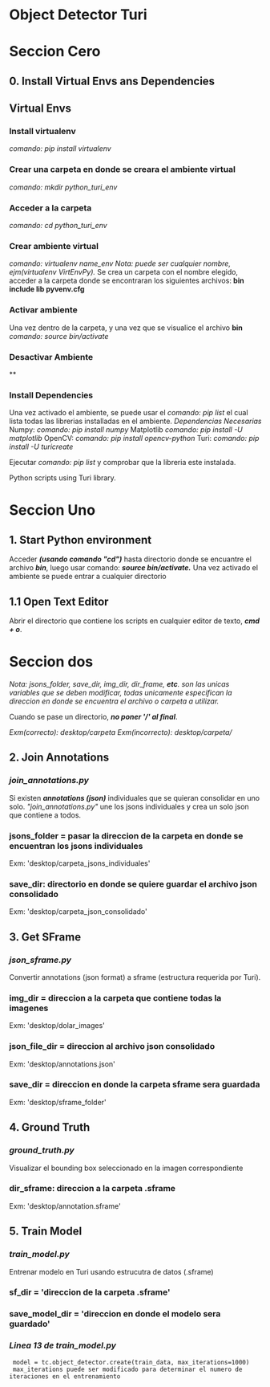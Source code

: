 # Object Detector Turi

# Seccion Cero

 ## 0. Install Virtual Envs ans Dependencies

 ## Virtual Envs
  ### Install virtualenv
  *comando: pip install virtualenv*
  ### Crear una carpeta en donde se creara el ambiente virtual
  *comando: mkdir python_turi_env*
  ### Acceder a la carpeta
  *comando: cd python_turi_env*
  ### Crear ambiente virtual
  *comando: virtualenv name_env*   *Nota: puede ser cualquier nombre, ejm(virtualenv VirtEnvPy).*
  Se crea un carpeta con el nombre elegido, acceder a la carpeta donde se encontraran los siguientes archivos: **bin            include    lib        pyvenv.cfg**
  ### Activar ambiente
  Una vez dentro de la carpeta, y una vez que se visualice el archivo **bin**
  *comando: source bin/activate*
  ### Desactivar Ambiente
  **
 
  ### Install Dependencies
  Una vez activado el ambiente, se puede usar el *comando: pip list* el cual lista todas las librerias installadas en el    ambiente.
  *Dependencias Necesarias*
  Numpy:
  *comando: pip install numpy*
  Matplotlib
  *comando: pip install -U matplotlib*
  OpenCV:
  *comando: pip install opencv-python* 
  Turi:
  *comando: pip install -U turicreate*
  
  Ejecutar *comando: pip list* y comprobar que la libreria este instalada.

Python scripts using Turi library.

# Seccion Uno
## 1. Start Python environment

Acceder ***(usando comando "cd")*** hasta directorio donde se encuantre el archivo ***bin***, luego usar comando: ***source bin/activate.***
Una vez activado el ambiente se puede entrar a cualquier directorio


## 1.1 Open Text Editor

 Abrir el directorio que contiene los scripts en cualquier editor de texto, ***cmd + o***.
 
 
# Seccion dos 
 *Nota: jsons_folder, save_dir, img_dir, dir_frame, **etc**. son las unicas variables que se deben modificar, todas unicamente especifican la direccion en donde se encuentra el archivo o carpeta a utilizar.*
 
Cuando se pase un directorio, ***no poner '/' al final***.
 
*Exm(correcto): desktop/carpeta*
*Exm(incorrecto): desktop/carpeta/*

## 2. Join Annotations
 
### *join_annotations.py*
Si existen ***annotations (json)*** individuales que se quieran consolidar en uno solo. *"join_annotations.py"* une los jsons individuales y crea un solo json que contiene a todos.
 
 ### jsons_folder = pasar la direccion de la carpeta en donde se encuentran los jsons individuales
 Exm: 'desktop/carpeta_jsons_individuales'
 ### save_dir: directorio en donde se quiere guardar el archivo json consolidado
 Exm: 'desktop/carpeta_json_consolidado' 
 
 
 ## 3. Get SFrame
 
 ### *json_sframe.py*
 Convertir annotations (json format) a sframe (estructura requerida por Turi).
 ### img_dir = direccion a la carpeta que contiene todas la imagenes
 Exm: 'desktop/dolar_images'
 ### json_file_dir = direccion al archivo json consolidado
 Exm: 'desktop/annotations.json'
 ### save_dir = direccion en donde la carpeta sframe sera guardada
 Exm: 'desktop/sframe_folder'
 
 
 ## 4. Ground Truth
 
 ### *ground_truth.py*
 Visualizar el bounding box seleccionado en la imagen correspondiente
 ### dir_sframe: direccion a la carpeta .sframe
 Exm: 'desktop/annotation.sframe'
 
 
 ## 5. Train Model
 
 ### *train_model.py*
 Entrenar modelo en Turi usando estrucutra de datos (.sframe)
 ### sf_dir = 'direccion de la carpeta .sframe'
 ### save_model_dir = 'direccion en donde el modelo sera guardado'
 ### *Linea 13 de train_model.py* 
     model = tc.object_detector.create(train_data, max_iterations=1000)
     max_iterations puede ser modificado para determinar el numero de iteraciones en el entrenamiento
